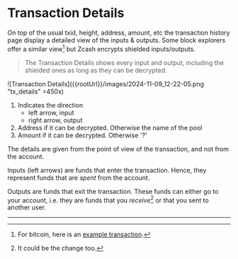 # Transaction Details

On top of the usual txid, height, address, amount, etc
the transaction history page display a detailed view
of the inputs & outputs. Some block explorers
offer a similar view[^1] but Zcash encrypts shielded inputs/outputs.

> The Transaction Details shows every input and output,
including the shielded ones as long as they can be decrypted.

![Transaction Details]({{rootUrl}}/images/2024-11-09_12-22-05.png "tx_details" =450x)

1. Indicates the direction
    - left arrow, input
    - right arrow, output
1. Address if it can be decrypted. Otherwise the name of the pool
1. Amount if it can be decrypted. Otherwise '?'

The details are given from the point of view of the transaction,
and not from the account.

Inputs (left arrows) are funds
that enter the transaction. Hence, they represent funds
that are *spent* from the account.

Outputs are funds that exit the transaction. These funds
can either go to your account, i.e. they are funds that
you *receive*[^2] or that you sent to another user.

---
[^1]: For bitcoin, here is an [example transaction](https://www.blockchain.com/explorer/transactions/btc/cb9b39beb438cf42830fc85653a6d2b764cea11a709ce22b53b9ff1d3264a730).
[^2]: It could be the change too.
